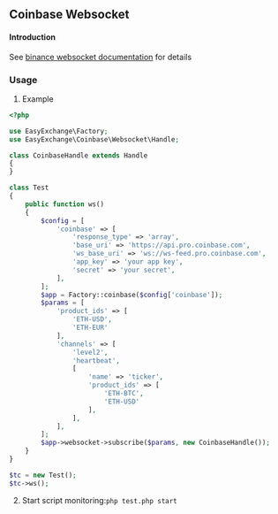 ## Coinbase Websocket

#### Introduction

See [binance websocket documentation](binance_websocket.md) for details

### Usage

1. Example

```php
<?php

use EasyExchange\Factory;
use EasyExchange\Coinbase\Websocket\Handle;

class CoinbaseHandle extends Handle
{
}

class Test
{
    public function ws()
    {
        $config = [
            'coinbase' => [
                'response_type' => 'array',
                'base_uri' => 'https://api.pro.coinbase.com',
                'ws_base_uri' => 'ws://ws-feed.pro.coinbase.com',
                'app_key' => 'your app key',
                'secret' => 'your secret',
            ],
        ];
        $app = Factory::coinbase($config['coinbase']);
        $params = [
            'product_ids' => [
                'ETH-USD',
                'ETH-EUR'
            ],
            'channels' => [
                'level2',
                'heartbeat',
                [
                    'name' => 'ticker',
                    'product_ids' => [
                        'ETH-BTC',
                        'ETH-USD'
                    ],
                ],
            ],
        ];
        $app->websocket->subscribe($params, new CoinbaseHandle());
    }
}

$tc = new Test();
$tc->ws();
```

2. Start script monitoring:`php test.php start`
